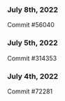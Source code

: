 ### July 8th, 2022

Commit #56040

### July 5th, 2022

Commit #314353


### July 4th, 2022

Commit #72281
